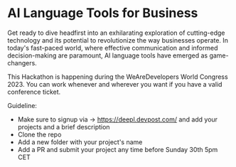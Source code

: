 # AI Language Tools for Business

Get ready to dive headfirst into an exhilarating exploration of cutting-edge technology and its potential to revolutionize the way businesses operate. In today's fast-paced world, where effective communication and informed decision-making are paramount, AI language tools have emerged as game-changers.

This Hackathon is happening during the WeAreDevelopers World Congress 2023. 
You can work whenever and wherever you want if you have a valid conference ticket. 

Guideline:
* Make sure to signup via -> https://deepl.devpost.com/ and add your projects and a brief description
* Clone the repo
* Add a new folder with your project's name
* Add a PR and submit your project any time before Sunday 30th 5pm CET


